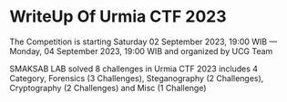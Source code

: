 # WriteUp Of Urmia CTF 2023

<p>The Competition is starting Saturday 02 September 2023, 19:00 WIB — Monday, 04 September 2023, 19:00 WIB and organized by <a href"https://ctftime.org/team/255103"> UCG Team </a> </p>

<p> SMAKSAB LAB solved 8 challenges in Urmia CTF 2023 includes 4 Category, Forensics (3 Challenges), Steganography (2 Challenges), Cryptography (2 Challenges) and Misc (1 Challenge) </p>
